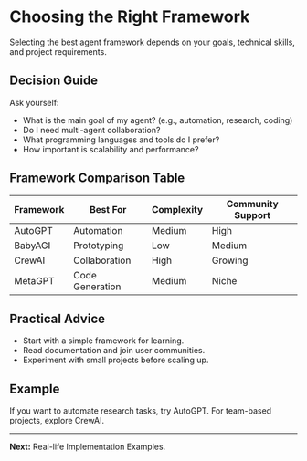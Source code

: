 
# Choosing the Right Framework

Selecting the best agent framework depends on your goals, technical skills, and project requirements.

## Decision Guide
Ask yourself:
- What is the main goal of my agent? (e.g., automation, research, coding)
- Do I need multi-agent collaboration?
- What programming languages and tools do I prefer?
- How important is scalability and performance?

## Framework Comparison Table
| Framework  | Best For           | Complexity | Community Support |
|------------|--------------------|------------|------------------|
| AutoGPT    | Automation         | Medium     | High             |
| BabyAGI    | Prototyping        | Low        | Medium           |
| CrewAI     | Collaboration      | High       | Growing          |
| MetaGPT    | Code Generation    | Medium     | Niche            |

## Practical Advice
- Start with a simple framework for learning.
- Read documentation and join user communities.
- Experiment with small projects before scaling up.

## Example
If you want to automate research tasks, try AutoGPT. For team-based projects, explore CrewAI.

---
**Next:** Real-life Implementation Examples.